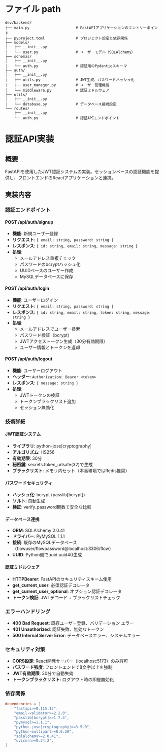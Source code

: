 # ファイル path

```
dev/backend/
├── main.py                     # FastAPIアプリケーションのエントリーポイント
├── pyproject.toml              # プロジェクト設定と依存関係
├── models/
│   ├── __init__.py
│   └── user.py                 # ユーザーモデル（SQLAlchemy）
├── schemas/
│   ├── __init__.py
│   └── auth.py                 # 認証用のPydanticスキーマ
├── auth/
│   ├── __init__.py
│   ├── utils.py                # JWT生成、パスワードハッシュ化
│   ├── user_manager.py         # ユーザー管理機能
│   └── middleware.py           # 認証ミドルウェア
├── utils/
│   ├── __init__.py
│   └── database.py             # データベース接続設定
└── routes/
    ├── __init__.py
    └── auth.py                 # 認証APIエンドポイント
```

# 認証API実装

## 概要

FastAPIを使用したJWT認証システムの実装。セッションベースの認証機能を提供し、フロントエンドのReactアプリケーションと連携。

## 実装内容

### 認証エンドポイント

#### POST /api/auth/signup
- **機能**: 新規ユーザー登録
- **リクエスト**: `{ email: string, password: string }`
- **レスポンス**: `{ id: string, email: string, message: string }`
- **処理**: 
  - メールアドレス重複チェック
  - パスワードのbcryptハッシュ化
  - UUIDベースのユーザー作成
  - MySQLデータベースに保存

#### POST /api/auth/login
- **機能**: ユーザーログイン
- **リクエスト**: `{ email: string, password: string }`
- **レスポンス**: `{ id: string, email: string, token: string, message: string }`
- **処理**:
  - メールアドレスでユーザー検索
  - パスワード検証（bcrypt）
  - JWTアクセストークン生成（30分有効期限）
  - ユーザー情報とトークンを返却

#### POST /api/auth/logout
- **機能**: ユーザーログアウト
- **ヘッダー**: `Authorization: Bearer <token>`
- **レスポンス**: `{ message: string }`
- **処理**:
  - JWTトークンの検証
  - トークンブラックリスト追加
  - セッション無効化

### 技術詳細

#### JWT認証システム
- **ライブラリ**: python-jose[cryptography]
- **アルゴリズム**: HS256
- **有効期限**: 30分
- **秘密鍵**: secrets.token_urlsafe(32)で生成
- **ブラックリスト**: メモリ内セット（本番環境ではRedis推奨）

#### パスワードセキュリティ
- **ハッシュ化**: bcrypt (passlib[bcrypt])
- **ソルト**: 自動生成
- **検証**: verify_password関数で安全な比較

#### データベース連携
- **ORM**: SQLAlchemy 2.0.41
- **ドライバー**: PyMySQL 1.1.1
- **接続**: 既存のMySQLデータベース（flowuser/flowpassword@localhost:3306/flow）
- **UUID**: Python側でuuid.uuid4()生成

#### 認証ミドルウェア
- **HTTPBearer**: FastAPIのセキュリティスキーム使用
- **get_current_user**: 必須認証デコレータ
- **get_current_user_optional**: オプション認証デコレータ
- **トークン検証**: JWTデコード + ブラックリストチェック

### エラーハンドリング

- **400 Bad Request**: 既存ユーザー登録、バリデーション エラー
- **401 Unauthorized**: 認証失敗、無効なトークン
- **500 Internal Server Error**: データベースエラー、システムエラー

### セキュリティ対策

- **CORS設定**: React開発サーバー（localhost:5173）のみ許可
- **パスワード強度**: フロントエンドで8文字以上を強制
- **JWT有効期限**: 30分で自動失効
- **トークンブラックリスト**: ログアウト時の即座無効化

### 依存関係

```toml
dependencies = [
    "fastapi>=0.115.12",
    "email-validator>=2.2.0", 
    "passlib[bcrypt]>=1.7.4",
    "pymysql>=1.1.1",
    "python-jose[cryptography]>=3.5.0",
    "python-multipart>=0.0.20",
    "sqlalchemy>=2.0.41",
    "uvicorn>=0.34.2",
]
```